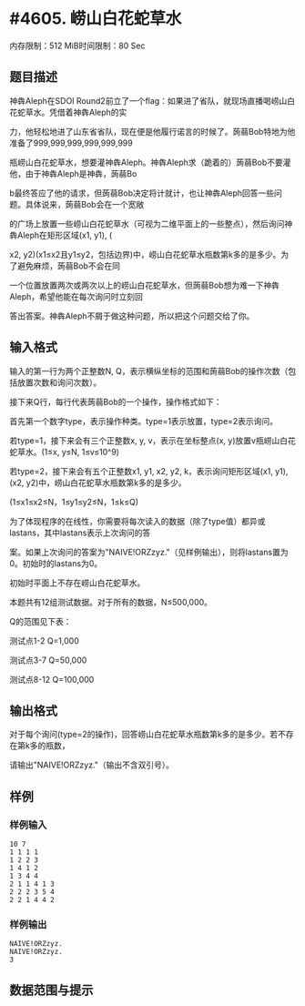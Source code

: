 # #4605. 崂山白花蛇草水

内存限制：512 MiB时间限制：80 Sec

## 题目描述

神犇Aleph在SDOI Round2前立了一个flag：如果进了省队，就现场直播喝崂山白花蛇草水。凭借着神犇Aleph的实

力，他轻松地进了山东省省队，现在便是他履行诺言的时候了。蒟蒻Bob特地为他准备了999,999,999,999,999,999

瓶崂山白花蛇草水，想要灌神犇Aleph。神犇Aleph求（跪着的）蒟蒻Bob不要灌他，由于神犇Aleph是神犇，蒟蒻Bo

b最终答应了他的请求，但蒟蒻Bob决定将计就计，也让神犇Aleph回答一些问题。具体说来，蒟蒻Bob会在一个宽敞

的广场上放置一些崂山白花蛇草水（可视为二维平面上的一些整点），然后询问神犇Aleph在矩形区域(x1, y1), (

x2, y2)(x1&le;x2且y1&le;y2，包括边界)中，崂山白花蛇草水瓶数第k多的是多少。为了避免麻烦，蒟蒻Bob不会在同

一个位置放置两次或两次以上的崂山白花蛇草水，但蒟蒻Bob想为难一下神犇Aleph，希望他能在每次询问时立刻回

答出答案。神犇Aleph不屑于做这种问题，所以把这个问题交给了你。

## 输入格式

输入的第一行为两个正整数N, Q，表示横纵坐标的范围和蒟蒻Bob的操作次数（包括放置次数和询问次数）。

接下来Q行，每行代表蒟蒻Bob的一个操作，操作格式如下：

首先第一个数字type，表示操作种类。type=1表示放置，type=2表示询问。

若type=1，接下来会有三个正整数x, y, v，表示在坐标整点(x, y)放置v瓶崂山白花蛇草水。(1&le;x, y&le;N, 1&le;v&le;10^9)

若type=2，接下来会有五个正整数x1, y1, x2, y2, k，表示询问矩形区域(x1, y1), (x2, y2)中，崂山白花蛇草水瓶数第k多的是多少。

(1&le;x1&le;x2&le;N，1&le;y1&le;y2&le;N，1&le;k&le;Q)

为了体现程序的在线性，你需要将每次读入的数据（除了type值）都异或lastans，其中lastans表示上次询问的答

案。如果上次询问的答案为"NAIVE!ORZzyz."（见样例输出），则将lastans置为0。初始时的lastans为0。

初始时平面上不存在崂山白花蛇草水。

本题共有12组测试数据。对于所有的数据，N&le;500,000。

Q的范围见下表：

测试点1-2     Q=1,000

测试点3-7     Q=50,000

测试点8-12     Q=100,000

## 输出格式

对于每个询问(type=2的操作)，回答崂山白花蛇草水瓶数第k多的是多少。若不存在第k多的瓶数，

请输出"NAIVE!ORZzyz."（输出不含双引号）。

## 样例

### 样例输入

    
    10 7
    1 1 1 1
    1 2 2 3
    1 4 1 2
    1 3 4 4
    2 1 1 4 1 3
    2 2 2 3 5 4
    2 2 1 4 4 2
    

### 样例输出

    
    NAIVE!ORZzyz.
    NAIVE!ORZzyz.
    3
    

## 数据范围与提示
